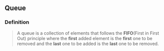 ## Queue ##

### Definition ###
> A queue is a collection of elements that follows the **FIFO**(First in First Out) principle where the **first** added element is the **first** one to be removed and the **last** one to be added is the **last** one to be removed.
